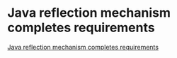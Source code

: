 # Java reflection mechanism completes requirements
[Java reflection mechanism completes requirements](https://aiwithcloud.com/2022/09/19/java_reflection_mechanism_completes_requirements/)